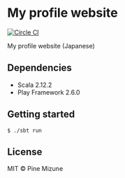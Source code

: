 # My profile website
[![Circle CI](https://img.shields.io/circleci/project/pine/profile-website/master.svg?style=flat-square)](https://circleci.com/gh/pine/profile-website/tree/master)

My profile website (Japanese)

## Dependencies

- Scala 2.12.2
- Play Framework 2.6.0

## Getting started

```
$ ./sbt run
```

## License
MIT &copy; Pine Mizune
